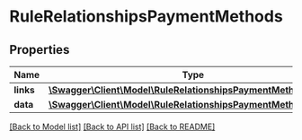 # RuleRelationshipsPaymentMethods

## Properties
Name | Type | Description | Notes
------------ | ------------- | ------------- | -------------
**links** | [**\Swagger\Client\Model\RuleRelationshipsPaymentMethodsLinks**](RuleRelationshipsPaymentMethodsLinks.md) |  | [optional] 
**data** | [**\Swagger\Client\Model\RuleRelationshipsPaymentMethodsData[]**](RuleRelationshipsPaymentMethodsData.md) |  | [optional] 

[[Back to Model list]](../../README.md#documentation-for-models) [[Back to API list]](../../README.md#documentation-for-api-endpoints) [[Back to README]](../../README.md)

